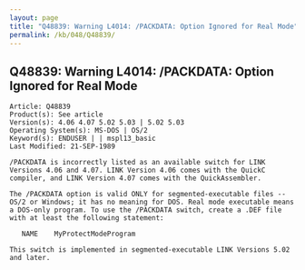 ```yaml
---
layout: page
title: "Q48839: Warning L4014: /PACKDATA: Option Ignored for Real Mode"
permalink: /kb/048/Q48839/
---
```


## Q48839: Warning L4014: /PACKDATA: Option Ignored for Real Mode

	Article: Q48839
	Product(s): See article
	Version(s): 4.06 4.07 5.02 5.03 | 5.02 5.03
	Operating System(s): MS-DOS | OS/2
	Keyword(s): ENDUSER | | mspl13_basic
	Last Modified: 21-SEP-1989
	
	/PACKDATA is incorrectly listed as an available switch for LINK
	Versions 4.06 and 4.07. LINK Version 4.06 comes with the QuickC
	compiler, and LINK Version 4.07 comes with the QuickAssembler.
	
	The /PACKDATA option is valid ONLY for segmented-executable files --
	OS/2 or Windows; it has no meaning for DOS. Real mode executable means
	a DOS-only program. To use the /PACKDATA switch, create a .DEF file
	with at least the following statement:
	
	   NAME    MyProtectModeProgram
	
	This switch is implemented in segmented-executable LINK Versions 5.02
	and later.
